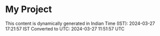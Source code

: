 # My Project

This content is dynamically generated in Indian Time (IST): 2024-03-27 17:21:57 IST
Converted to UTC: 2024-03-27 11:51:57 UTC
